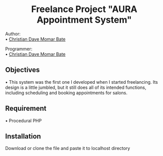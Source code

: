 <h1 align="center">Freelance Project "AURA Appointment System"</h1>


Author: <br>
• <a href="https://www.facebook.com/mythsdev">Christian Dave Momar Bate</a> <br>

Programmer: <br>
• <a href="https://www.facebook.com/mythsdev">Christian Dave Momar Bate</a> <br>

## Objectives
•   This system was the first one I developed when I started freelancing. Its design is a little jumbled, but it still does all of its intended functions, including scheduling and booking appointments for salons. <br>

## Requirement
•  Procedural PHP 

## Installation
Download or clone the file and paste it to localhost directory

